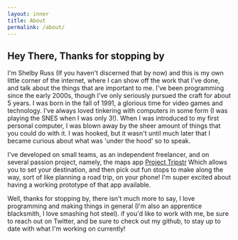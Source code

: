 ```yaml
---
layout: inner
title: About
permalink: /about/
---
```


## Hey There, Thanks for stopping by 

I'm Shelby Russ (If you haven't discerned that by now) and this is my own little corner of the internet, where I can show off the work that I've done, and talk about the things that are important to me. I've been programming since the early 2000s, though I've only seriously pursued the craft for about 5 years. I was born in the fall of 1991, a glorious time for video games and technology. I've always loved tinkering with computers in some form (I was playing the SNES when I was only 3!). When I was introduced to my first personal computer, I was blown away by the sheer amount of things that you could do with it. I was hooked, but it wasn't until much later that I became curious about what was 'under the hood' so to speak. 

I've developed on small teams, as an independent freelancer, and on several passion project, namely, the maps app [Project Tripstr](https://arcane-basin-98906.herokuapp.com/#_=_) Which allows you to set your destination, and then pick out fun stops to make along the way, sort of like planning a road trip, on your phone! I'm super excited about having a working prototype of that app available. 

Well, thanks for stopping by, there isn't much more to say, I love programming and making things in general (I'm also an apprentice blacksmith, I love smashing hot steel). if you'd like to work with me, be sure to reach out on Twitter, and be sure to check out my github, to stay up to date with what I'm working on currently!